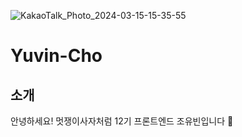 ![KakaoTalk_Photo_2024-03-15-15-35-55](https://github.com/LikeLion-at-CAU-12th/Yuvin-Cho/assets/154900257/e6c79fbe-af04-4ce6-92d8-19cdd93e7235)

# Yuvin-Cho

## 소개
안녕하세요! 멋쟁이사자처럼 12기 프론트엔드
조유빈입니다 🦁